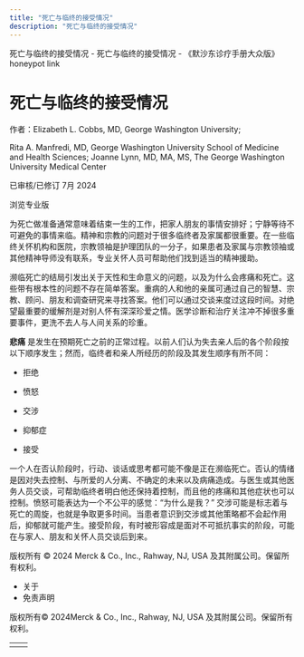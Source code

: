 ```yaml
---
title: "死亡与临终的接受情况"
description: "死亡与临终的接受情况"
---
```


﻿死亡与临终的接受情况 \- 死亡与临终的接受情况 \- 《默沙东诊疗手册大众版》 honeypot link

# 死亡与临终的接受情况

作者：Elizabeth L. Cobbs, MD, George Washington University;

Rita A. Manfredi, MD, George Washington University School of Medicine and Health
Sciences; Joanne Lynn, MD, MA, MS, The George Washington University Medical Center

已审核/已修订 7月 2024

浏览专业版

为死亡做准备通常意味着结束一生的工作，把家人朋友的事情安排好；宁静等待不可避免的事情来临。精神和宗教的问题对于很多临终者及家属都很重要。在一些临终关怀机构和医院，宗教领袖是护理团队的一分子，如果患者及家属与宗教领袖或其他精神导师没有联系，专业关怀人员可帮助他们找到适当的精神援助。

濒临死亡的结局引发出关于天性和生命意义的问题，以及为什么会疼痛和死亡。这些带有根本性的问题不存在简单答案。重病的人和他的亲属可通过自己的智慧、宗教、顾问、朋友和调查研究来寻找答案。他们可以通过交谈来度过这段时间。对绝望最重要的缓解剂是对别人怀有深深珍爱之情。医学诊断和治疗关注冲不掉很多重要事件，更洗不去人与人间关系的珍重。

**悲痛** 是发生在预期死亡之前的正常过程。以前人们认为失去亲人后的各个阶段按以下顺序发生；然而，临终者和亲人所经历的阶段及其发生顺序有所不同：

- 拒绝

- 愤怒

- 交涉

- 抑郁症

- 接受


一个人在否认阶段时，行动、谈话或思考都可能不像是正在濒临死亡。否认的情绪是因对失去控制、与所爱的人分离、不确定的未来以及病痛造成。与医生或其他医务人员交谈，可帮助临终者明白他还保持着控制，而且他的疼痛和其他症状也可以控制。愤怒可能表达为一个不公平的感觉：“为什么是我？” 交涉可能是标志着与死亡的周旋，也就是争取更多时间。当患者意识到交涉或其他策略都不会起作用后，抑郁就可能产生。接受阶段，有时被形容成是面对不可抵抗事实的阶段，可能在与家人、朋友和关怀人员交谈后到来。



版权所有 © 2024
Merck & Co., Inc., Rahway, NJ, USA 及其附属公司。保留所有权利。

- 关于
- 免责声明

版权所有© 2024Merck & Co., Inc., Rahway, NJ, USA 及其附属公司。保留所有权利。

|     |     |
| --- | --- |
|  |  |